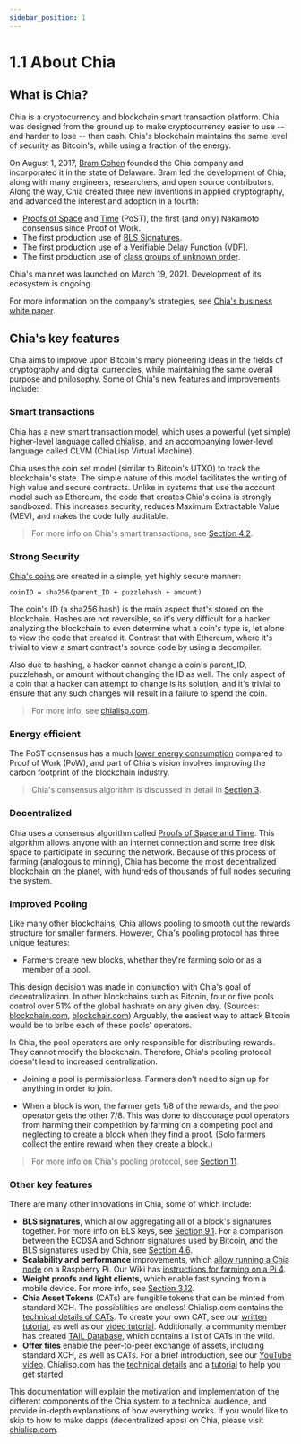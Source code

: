 ```yaml
---
sidebar_position: 1
---
```


# 1.1 About Chia

## What is Chia?

Chia is a cryptocurrency and blockchain smart transaction platform. Chia was designed from the ground up to make cryptocurrency easier to use -- and harder to lose -- than cash. Chia's blockchain maintains the same level of security as Bitcoin's, while using a fraction of the energy.

On August 1, 2017, [Bram Cohen](https://www.chia.net/profiles/bram-cohen "Bram Cohen's Chia profile") founded the Chia company and incorporated it in the state of Delaware. Bram led the development of Chia, along with many engineers, researchers, and open source contributors. Along the way, Chia created three new inventions in applied cryptography, and advanced the interest and adoption in a fourth:

- [Proofs of Space](https://github.com/Chia-Network/chiapos "Chia's Proof of Space repository on GitHub") and [Time](https://github.com/Chia-Network/chiavdf "Chia's VDF on GitHub") (PoST), the first (and only) Nakamoto consensus since Proof of Work.
- The first production use of [BLS Signatures](https://github.com/Chia-Network/bls-signatures "Chia's BLS Signatures on GitHub").
- The first production use of a [Verifiable Delay Function (VDF)](https://github.com/Chia-Network/chiavdf "Chia's VDF on GitHub").
- The first production use of [class groups of unknown order](https://github.com/Chia-Network/vdf-competition/blob/main/classgroups.pdf 'Binary quadratic forms white paper, by Lipa Long').

Chia's mainnet was launched on March 19, 2021. Development of its ecosystem is ongoing.

For more information on the company's strategies, see [Chia's business white paper](https://www.chia.net/whitepaper "Chia's business white paper").

## Chia's key features

Chia aims to improve upon Bitcoin's many pioneering ideas in the fields of cryptography and digital currencies, while maintaining the same overall purpose and philosophy. Some of Chia's new features and improvements include:

### Smart transactions

Chia has a new smart transaction model, which uses a powerful (yet simple) higher-level language called [chialisp](https://chialisp.com 'Chialisp.com'), and an accompanying lower-level language called CLVM (ChiaLisp Virtual Machine).

Chia uses the coin set model (similar to Bitcoin's UTXO) to track the blockchain's state. The simple nature of this model facilitates the writing of high value and secure contracts. Unlike in systems that use the account model such as Ethereum, the code that creates Chia's coins is strongly sandboxed. This increases security, reduces Maximum Extractable Value (MEV), and makes the code fully auditable.

> For more info on Chia's smart transactions, see [Section 4.2](/docs/04coin-set-model/what-is-a-coin 'Section 4.2: Coins, Puzzles, and Solutions').

### Strong Security

[Chia's coins](https://chialisp.com/docs/coins_spends_and_wallets "Tutorial on Chia's coins") are created in a simple, yet highly secure manner:

`coinID = sha256(parent_ID + puzzlehash + amount)`

The coin's ID (a sha256 hash) is the main aspect that's stored on the blockchain. Hashes are not reversible, so it's very difficult for a hacker analyzing the blockchain to even determine what a coin's type is, let alone to view the code that created it. Contrast that with Ethereum, where it's trivial to view a smart contract's source code by using a decompiler.

Also due to hashing, a hacker cannot change a coin's parent_ID, puzzlehash, or amount without changing the ID as well. The only aspect of a coin that a hacker can attempt to change is its solution, and it's trivial to ensure that any such changes will result in a failure to spend the coin.

> For more info, see [chialisp.com](https://chialisp.com/ 'Chialisp.com').

### Energy efficient

The PoST consensus has a much [lower energy consumption](https://chiapower.org "Chia's energy consumption statistics") compared to Proof of Work (PoW), and part of Chia's
vision involves improving the carbon footprint of the blockchain industry.

> Chia's consensus algorithm is discussed in detail in [Section 3](/docs/03consensus/consensus_intro 'Section 3.1: Chia Consensus').

### Decentralized

Chia uses a consensus algorithm called [Proofs of Space and Time](https://www.chia.net/assets/ChiaGreenPaper.pdf "Chia's Green Paper"). This algorithm allows anyone with an internet connection and some free disk space to participate in securing the network. Because of this process of farming (analogous to mining), Chia has become the most decentralized blockchain on the planet, with hundreds of thousands of full nodes securing the system.

### Improved Pooling

Like many other blockchains, Chia allows pooling to smooth out the rewards structure for smaller farmers. However, Chia's pooling protocol has three unique features:

- Farmers create new blocks, whether they're farming solo or as a member of a pool.

This design decision was made in conjunction with Chia's goal of decentralization. In other blockchains such as Bitcoin, four or five pools control over 51% of the global hashrate on any given day. (Sources: [blockchain.com](https://www.blockchain.com/pools "blockchain.com pie chart of Bitcoin's hashrate distribution"), [blockchair.com](https://blockchair.com/bitcoin/charts/hashrate-distribution "blockchair.com pie chart of Bitcoin's hashrate distribution")) Arguably, the easiest way to attack Bitcoin would be to bribe each of these pools' operators.

In Chia, the pool operators are only responsible for distributing rewards. They cannot modify the blockchain. Therefore, Chia's pooling protocol doesn't lead to increased centralization.

- Joining a pool is permissionless. Farmers don't need to sign up for anything in order to join.

- When a block is won, the farmer gets 1/8 of the rewards, and the pool operator gets the other 7/8. This was done to discourage pool operators from harming their competition by farming on a competing pool and neglecting to create a block when they find a proof. (Solo farmers collect the entire reward when they create a block.)

> For more info on Chia's pooling protocol, see [Section 11](/docs/11pooling/pooling 'Section 11: Pooling').

### Other key features

There are many other innovations in Chia, some of which include:

- **BLS signatures**, which allow aggregating all of a block's signatures together. For more info on BLS keys, see [Section 9.1](/docs/09keys/keys-and-signatures 'Section 9.1: Keys and signatures'). For a comparison between the ECDSA and Schnorr signatures used by Bitcoin, and the BLS signatures used by Chia, see [Section 4.6](/docs/04coin-set-model/coin_set_vs_utxo#signature-type 'Section 4.6: Signature type').
- **Scalability and performance** improvements, which [allow running a Chia node](https://chialisp.com/docs/ref/clvm#minimum-spec-machine-for-farming 'Explanation of how we could ascertain the minimum spec machine for farming') on a Raspberry Pi. Our Wiki has [instructions for farming on a Pi 4](https://github.com/Chia-Network/chia-blockchain/wiki/Raspberry-Pi 'Wiki instructions for farming on a Raspberry Pi 4').
- **Weight proofs and light clients**, which enable fast syncing from a mobile device. For more info, see [Section 3.12](/docs/03consensus/light_clients 'Section 3.12: Chia Light Clients').
- **Chia Asset Tokens** (CATs) are fungible tokens that can be minted from standard XCH. The possiblilties are endless! Chialisp.com contains the [technical details of CATs](https://chialisp.com/docs/puzzles/cats 'Cat1 standard'). To create your own CAT, see our [written tutorial](https://chialisp.com/docs/tutorials/CAT_Launch_Process_Windows 'CAT written tutorial'), as well as our [video tutorial](https://chialisp.com/docs/tutorials/single_issuance_CAT 'CAT video tutorial'). Additionally, a community member has created [TAIL Database](https://www.taildatabase.com/ 'TAIL database'), which contains a list of CATs in the wild.
- **Offer files** enable the peer-to-peer exchange of assets, including standard XCH, as well as CATs. For a brief introduction, see our [YouTube video](https://youtu.be/Z2FoZSNtttM 'Offers intro on YouTube'). Chialisp.com has the [technical details](https://chialisp.com/docs/puzzles/offers 'Offer files, technical details') and a [tutorial](https://chialisp.com/docs/tutorials/offers_gui_tutorial 'Offers, GUI tutorial') to help you get started.

This documentation will explain the motivation and implementation of the different components of the Chia system to a technical audience, and provide in-depth explanations of how everything works. If you would like to skip to how to make dapps (decentralized
apps) on Chia, please visit [chialisp.com](https://chialisp.com).
